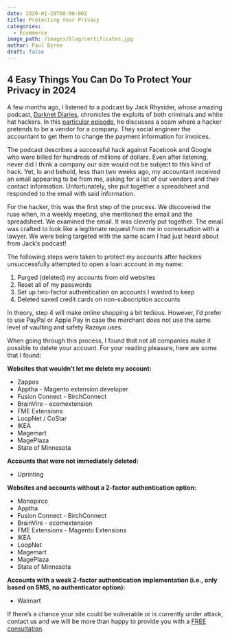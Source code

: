 ```yaml
---
date: 2020-01-20T00:00:00Z
title: Protecting Your Privacy
categories:
  - Ecommerce
image_path: /images/blog/certificates.jpg
author: Paul Byrne
draft: false
---
```


## 4 Easy Things You Can Do To Protect Your Privacy in 2024

A few months ago, I listened to a podcast by Jack Rhysider, whose amazing podcast, [Darknet Diaries,](https://darknetdiaries.com/) chronicles the exploits of both criminals and white hat hackers. In this [particular episode](https://darknetdiaries.com/episode/124/), he discusses a scam where a hacker pretends to be a vendor for a company. They social engineer the accountant to get them to change the payment information for invoices.

The podcast describes a successful hack against Facebook and Google who were billed for hundreds of millions of dollars. Even after listening, never did I think a company our size would not be subject to this kind of hack. Yet, lo and behold, less than two weeks ago, my accountant received an email appearing to be from me, asking for a list of our vendors and their contact information. Unfortunately, she put together a spreadsheet and responded to the email with said information.

For the hacker, this was the first step of the process. We discovered the ruse when, in a weekly meeting, she mentioned the email and the spreadsheet. We examined the email. It was cleverly put together. The email was crafted to look like a legitimate request from me in conversation with a lawyer. We were being targeted with the same scam I had just heard about from Jack’s podcast!

The following steps were taken to protect my accounts after hackers unsuccessfully attempted to open a loan account in my name:

1. Purged (deleted) my accounts from old websites
2. Reset all of my passwords
3. Set up two-factor authentication on accounts I wanted to keep
4. Deleted saved credit cards on non-subscription accounts

In theory, step 4 will make online shopping a bit tedious. However, I’d prefer to use PayPal or Apple Pay in case the merchant does not use the same level of vaulting and safety Razoyo uses.

When going through this process, I found that not all companies make it possible to delete your account. For your reading pleasure, here are some that I found:

**Websites that wouldn’t let me delete my account:**

- Zappos
- Apptha - Magento extension developer
- Fusion Connect - BirchConnect
- BrainVire - ecomextension
- FME Extensions
- LoopNet / CoStar
- IKEA
- Magemart
- MagePlaza
- State of Minnesota

**Accounts that were not immediately deleted:**

- Uprinting

**Websites and accounts without a 2-factor authentication option:**

- Monopirce
- Apptha
- Fusion Connect - BirchConnect
- BrainVire - ecomextension
- FME Extensions - Magento Extensions
- IKEA
- LoopNet
- Magemart
- MagePlaza
- State of Minnesota

**Accounts with a weak 2-factor authentication implementation (i.e., only based on SMS, no authenticator option):**

- Walmart

If there’s a chance your site could be vulnerable or is currently under attack, contact us and we will be more than happy to provide you with a [FREE consultation](https://www.razoyo.com/contact/).
